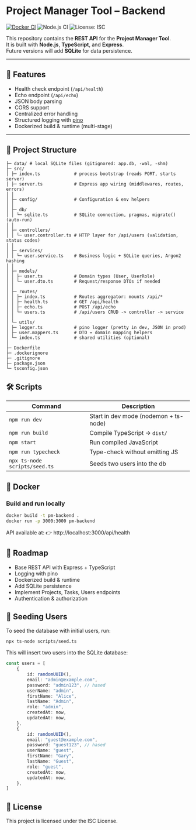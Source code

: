 # Project Manager Tool – Backend

[![Docker CI](https://github.com/lostmart/PMT-rest-NodeJs/actions/workflows/docker-ci.yml/badge.svg)](https://github.com/lostmart/PMT-rest-NodeJs/actions/workflows/docker-ci.yml)
![Node.js CI](https://img.shields.io/badge/node-20.x-green)
![License: ISC](https://img.shields.io/badge/license-ISC-blue.svg)

This repository contains the **REST API** for the **Project Manager Tool**.  
It is built with **Node.js**, **TypeScript**, and **Express**.  
Future versions will add **SQLite** for data persistence.

---

## 🚀 Features

- Health check endpoint (`/api/health`)
- Echo endpoint (`/api/echo`)
- JSON body parsing
- CORS support
- Centralized error handling
- Structured logging with [pino](https://github.com/pinojs/pino)
- Dockerized build & runtime (multi-stage)

---

## 📂 Project Structure

```
├─ data/ # local SQLite files (gitignored: app.db, -wal, -shm)
├─ src/
│ ├─ index.ts             # process bootstrap (reads PORT, starts server)
│ ├─ server.ts            # Express app wiring (middlewares, routes, errors)
│ │
│ ├─ config/              # Configuration & env helpers
│ │
│ ├─ db/
│ │ └─ sqlite.ts          # SQLite connection, pragmas, migrate() (auto-run)
│ │
│ ├─ controllers/
│ │ └─ user.controller.ts # HTTP layer for /api/users (validation, status codes)
│ │
│ ├─ services/
│ │ └─ user.service.ts    # Business logic + SQLite queries, Argon2 hashing
│ │
│ ├─ models/
│ │ ├─ user.ts            # Domain types (User, UserRole)
│ │ └─ user.dto.ts        # Request/response DTOs if needed
│ │
│ ├─ routes/
│ │ ├─ index.ts           # Routes aggregator: mounts /api/*
│ │ ├─ health.ts          # GET /api/health
│ │ ├─ echo.ts            # POST /api/echo
│ │ └─ users.ts           # /api/users CRUD -> controller -> service
│ │
│ └─ utils/
│ ├─ logger.ts            # pino logger (pretty in dev, JSON in prod)
│ ├─ user.mappers.ts      # DTO ↔ domain mapping helpers
│ └─ index.ts             # shared utilities (optional)
│
├─ Dockerfile
├─ .dockerignore
├─ .gitignore
├─ package.json
└─ tsconfig.json
```

## 🛠️ Scripts

| Command                       | Description                           |
| ----------------------------- | ------------------------------------- |
| `npm run dev`                 | Start in dev mode (nodemon + ts-node) |
| `npm run build`               | Compile TypeScript → `dist/`          |
| `npm start`                   | Run compiled JavaScript               |
| `npm run typecheck`           | Type-check without emitting JS        |
| `npx ts-node scripts/seed.ts` | Seeds two users into the db           |

## 🐳 Docker

### Build and run locally

```bash
docker build -t pm-backend .
docker run -p 3000:3000 pm-backend
```

API available at:
👉 http://localhost:3000/api/health

## 📌 Roadmap

- Base REST API with Express + TypeScript
- Logging with pino
- Dockerized build & runtime
- Add SQLite persistence
- Implement Projects, Tasks, Users endpoints
- Authentication & authorization

## 🌱 Seeding Users

To seed the database with initial users, run:

```bash
npx ts-node scripts/seed.ts
```

This will insert two users into the SQLite database:

```ts
const users = [
	{
		id: randomUUID(),
		email: "admin@example.com",
		password: "admin123", // hased
		userName: "admin",
		firstName: "Alice",
		lastName: "Admin",
		role: "admin",
		createdAt: now,
		updatedAt: now,
	},
	{
		id: randomUUID(),
		email: "guest@example.com",
		password: "guest123", // hased
		userName: "guest",
		firstName: "Gary",
		lastName: "Guest",
		role: "guest",
		createdAt: now,
		updatedAt: now,
	},
]
```

## 📜 License

This project is licensed under the ISC License.
